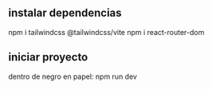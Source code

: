 ## instalar dependencias

npm i tailwindcss @tailwindcss/vite
npm i react-router-dom

## iniciar proyecto

dentro de negro en papel:
npm run dev
